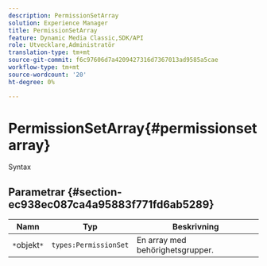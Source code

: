 ```yaml
---
description: PermissionSetArray
solution: Experience Manager
title: PermissionSetArray
feature: Dynamic Media Classic,SDK/API
role: Utvecklare,Administratör
translation-type: tm+mt
source-git-commit: f6c97606d7a4209427316d7367013ad9585a5cae
workflow-type: tm+mt
source-wordcount: '20'
ht-degree: 0%

---
```



# PermissionSetArray{#permissionsetarray}

Syntax

## Parametrar {#section-ec938ec087ca4a95883f771fd6ab5289}

| Namn | Typ | Beskrivning |
|---|---|---|
| `*`objekt`*` | `types:PermissionSet` | En array med behörighetsgrupper. |

